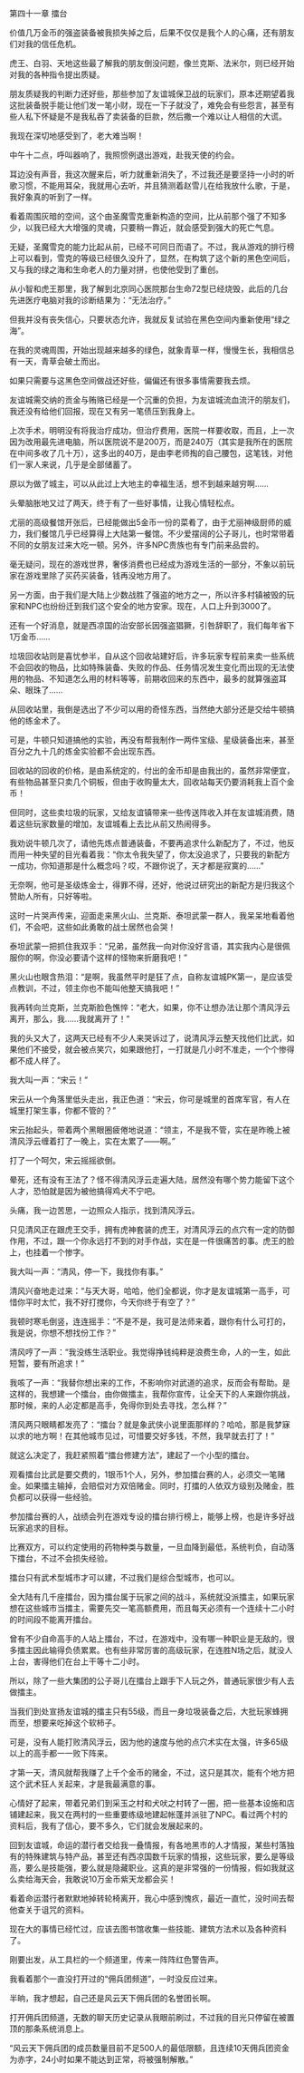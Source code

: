 第四十一章 擂台


价值几万金币的强盗装备被我损失掉之后，后果不仅仅是我个人的心痛，还有朋友们对我的信任危机。

虎王、白羽、天地这些最了解我的朋友倒没问题，像兰克斯、法米尔，则已经开始对我的各种指令提出质疑。

朋友质疑我的判断力还好些，那些参加了友谊城保卫战的玩家们，原本还期望着我这批装备脱手能让他们发一笔小财，现在一下子就没了，难免会有些怨言，甚至有些人私下怀疑是不是我私吞了卖装备的巨款，然后撒一个难以让人相信的大谎。

我现在深切地感受到了，老大难当啊！

中午十二点，呼叫器响了，我照惯例退出游戏，赴我天使的约会。

耳边没有声音，我这次醒来后，听力就重新消失了，不过我还是要坚持一小时的听歌习惯，不能用耳朵，我就用心去听，并且猜测着赵雪儿在给我放什么歌，于是，我好象真的听到了一样。

看着周围灰暗的空间，这个由圣魔雪克重新构造的空间，比从前那个强了不知多少，以我已经大大增强的灵魂，只要稍一靠近，就会感受到强大的死亡气息。

无疑，圣魔雪克的能力比起从前，已经不可同日而语了。不过，我从游戏的排行榜上可以看到，雪克的等级已经很久没升了，显然，在构筑了这个新的黑色空间后，又与我的绿之海和生命老人的力量对拼，也使他受到了重创。

从小智和虎王那里，我了解到北京同心医院那台生命72型已经烧毁，此后的几台先进医疗电脑对我的诊断结果为：“无法治疗。”

但我并没有丧失信心，只要状态允许，我就反复试验在黑色空间内重新使用“绿之海”。

在我的灵魂周围，开始出现越来越多的绿色，就象青草一样，慢慢生长，我相信总有一天，青草会破土而出。

如果只需要与这黑色空间做战还好些，偏偏还有很多事情需要我去烦。

友谊城需交纳的贡金与贿赂已经是一个沉重的负担，为友谊城流血流汗的朋友们，我还没有给他们回报，现在又有另一笔债压到我身上。

上次手术，明明没有将我治疗成功，但治疗费用，医院一样要收取，而且，上一次因为改用最先进电脑，所以医院说不是200万，而是240万（其实是我所在的医院在中间多收了几十万），这多出的40万，是由李老师掏的自己腰包，这笔钱，对他们一家人来说，几乎是全部储蓄了。

原以为做了城主，可以从此过上大地主的幸福生活，想不到越来越穷啊……

头晕脑胀地又过了两天，终于有了一些好事情，让我心情轻松点。

尤丽的高级餐馆开张后，已经能做出5金币一份的菜肴了，由于尤丽神级厨师的威力，我们餐馆几乎已经算得上大陆第一餐馆。不少爱摆阔的公子哥儿，也时常带着不同的女朋友过来大吃一顿。另外，许多NPC贵族也有专门前来品尝的。

毫无疑问，现在的游戏世界，奢侈消费也已经成为游戏生活的一部分，不象以前玩家在游戏里除了买药买装备，钱再没地方用了。

另一方面，由于我们是大陆上少数战胜了强盗的地方之一，所以许多村镇被毁的玩家和NPC也纷纷迁到我们这个安全的地方安家。现在，人口上升到3000了。

还有一个好消息，就是西凉国的治安部长因强盗猖獗，引咎辞职了，我们每年省下1万金币……

垃圾回收站则是喜忧参半，自从这个回收站建好后，许多玩家专程前来卖一些系统不会回收的物品，比如特殊装备、失败的作品、任务情况发生变化而出现的无法使用的物品、不知道怎么用的材料等等，前期收回来的东西中，最多的就算强盗耳朵、眼珠了……

从回收站里，我倒是选出了不少可以用的奇怪东西，当然绝大部分还是交给牛顿搞他的练金术了。

可是，牛顿只知道搞他的实验，再没有帮我制作一两件宝级、星级装备出来，甚至百分之九十几的炼金实验都不会出现东西。

回收站的回收的价格，是由系统定的，付出的金币却是由我出的，虽然非常便宜，有些物品甚至只卖几个铜板，但由于收购量太大，回收站每天仍要消耗我上百个金币！

但同时，这些卖垃圾的玩家，又给友谊镇带来一些传送阵收入并在友谊城消费，随着这些玩家数量的增加，友谊城看上去比从前又热闹得多。

我劝说牛顿几次了，请他先炼点普通装备，不要再追求什么新配方了，不过，他反而用一种失望的目光看着我：“你太令我失望了，你太没追求了，只要我的新配方一成功，你知道那是什么概念吗？哎，不跟你说了，天才都是寂寞的……”

无奈啊，他可是圣级炼金士，得罪不得，还好，他说过研究出的新配方是归我这个赞助人所有，只好等啦。

这时一片哭声传来，迎面走来黑火山、兰克斯、泰坦武蒙一群人，我呆呆地看着他们，不会吧，这些如此勇敢的战士居然也会哭！

泰坦武蒙一把抓住我双手：“兄弟，虽然我一向对你没好言语，其实我内心是很佩服你的啊，你没必要请个这样的怪物来折磨我吧！”

黑火山也眼含热泪：“是啊，我虽然平时是狂了点，自称友谊城PK第一，是应该受点教训，不过，领主你也不能叫他整天搞我吧！”

我再转向兰克斯，兰克斯脸色憔悴：“老大，如果，你不让想办法让那个清风浮云离开，那么，我……我就离开了！”

我的头又大了，这两天已经有不少人来哭诉过了，说清风浮云整天找他们比武，如果他们不接受，就会被点笑穴，如果跟他打，一打就是几小时不准走，一个个惨得都不成人样了。

我大叫一声：“宋云！”

宋云从一个角落里低头走出，我正色道：“宋云，你可是城里的首席军官，有人在城里打架生事，你都不管的？”

宋云抬起头，带着两个黑眼圈疲倦地说道：“领主，不是我不管，实在是昨晚上被清风浮云缠着打了一晚上，实在太累了——啊。”

打了一个呵欠，宋云摇摇欲倒。

晕死，还有没有王法了？怪不得清风浮云走遍大陆，居然没有哪个势力能留下这个人才，恐怕就是因为被他搞得鸡犬不宁吧。

头痛，我一边苦思，一边照众人指示，找到清风浮云。

只见清风正在跟虎王交手，拥有虎神套装的虎王，对清风浮云的点穴有一定的防御作用，不过，跟一个你永远打不到的对手作战，实在是一件很痛苦的事。虎王的脸上，也挂着一个惨字。

我大叫一声：“清风，停一下，我找你有事。”

清风兴奋地走过来：“与天大哥，哈哈，他们全都说，你才是友谊城第一高手，可惜你平时太忙，我不好打搅你，今天你终于有空了？”

我顿时寒毛倒竖，连连摇手：“不是不是，我可是法师来着，跟你有什么可打的，我是说，你想不想找份工作？”

清风哼了一声：“我没练生活职业。我觉得挣钱纯粹是浪费生命，人的一生，如此短暂，要有所追求！”

我咳了一声：“我替你想出来的工作，不影响你对武道的追求，反而会有帮助。是这样的，我想建一个擂台，由你做擂主，我帮你宣传，让全天下的人来跟你挑战，那时候，来的人必定都是高手，免得你到处去寻找，怎么样？”

清风两只眼睛都发亮了：“擂台？就是象武侠小说里面那样的？哈哈，那是我梦寐以求的地方啊！在其他城市见过，可惜要交好多钱，不然，我早就去打了！”

就这么决定了，我赶紧照着“擂台修建方法”，建起了一个小型的擂台。

观看擂台比武是要交费的，1银币1个人，另外，参加擂台赛的人，必须交一笔赌金。如果擂主输掉，会赔偿对方双倍赌金。同时，打擂的人依双方级别及赌金，胜负都可以获得一些经验。

参加擂台赛的人，战绩会列在游戏专设的擂台排行榜上，能够上榜，也是许多好战玩家追求的目标。

比赛双方，可以约定使用的药物种类与数量，一旦血降到最低，系统判负，自动落下擂台，不过不会损失经验。

擂台只有武术型城市才可以建，不过我们是综合型城市，也可以。

全大陆有几千座擂台，因为擂台属于玩家之间的战斗，系统就没派擂主，如果玩家想在这些城市当擂主，需要先交一笔高额费用，而且每天必须有一个连续十二小时的时间段不能离开擂台。

曾有不少自命高手的人站上擂台，不过，在游戏中，没有哪一种职业是无敌的，很多擂主因此输得负债累累。也有些非常厉害的高级玩家，在连胜N场之后，就没人上台，害得他们在台上干等十二小时。

所以，除了一些大集团的公子哥儿在擂台上跟手下人玩之外，普通玩家很少有人去做擂主。

当我们到处宣扬友谊城的擂主只有55级，而且一身垃圾装备之后，大批玩家蜂拥而至，想要来吃掉这个软柿子。

可是，没有人能打败清风浮云，因为他的速度与他的点穴术实在太强，许多65级以上的高手都一一败下阵来。

才第一天，清风就帮我赚了上千个金币的赌金，不过，这只是其次，能有个地方把这个武术狂人关起来，才是我最满意的事。

心情好了起来，带着兄弟们到采玉之村和犬吠之村转了一圈，把一些基本设施和店铺建起来，我又在两村的一些重要练级地建起帐蓬并派驻了NPC。看过两个村的资料后，我有了信心，要不多久，它们就会发展起来的。

回到友谊城，命运的潜行者交给我一叠情报，有各地黑市的人才情报，某些村落独有的特殊建筑与特产品，甚至还有西凉国数千玩家的情报，这些玩家，要么是等级高，要么是技能强，要么就是隐藏职业。这真的是非常强的一份情报，假如我就这么卖给海天会，我敢说10万金币紫天龙都会买！

看着命运潜行者默默地掉转轮椅离开，我心中感到愧疚，最近一直忙，没时间去帮他查关于诅咒的资料。

现在大的事情已经忙过，应该去图书馆收集一些技能、建筑方法术以及各种资料了。

刚要出发，从工具栏的一个频道里，传来一阵阵红色警告声。

我看着那个一直没打开过的“佣兵团频道”，一时没反应过来。

半晌，我才想起，自己还是风云天下佣兵团的名誉团长啊。

打开佣兵团频道，无数的聊天历史记录从我眼前刷过，不过我的目光只停留在被置顶的那条系统消息上。

“风云天下佣兵团的成员数量目前不足500人的最低限额，且连续10天佣兵团资金为赤字，24小时如果不能达到正常，将被强制解散。”






